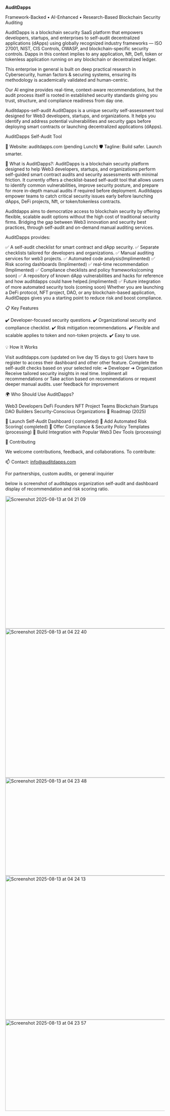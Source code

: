 
 **AuditDapps**
 
Framework-Backed • AI-Enhanced • Research-Based Blockchain Security Auditing


AuditDapps is a blockchain security SaaS platform that empowers developers, startups, and enterprises to self-audit decentralized applications (dApps) using globally recognized industry frameworks — ISO 27001, NIST, CIS Controls, OWASP, and blockchain-specific security controls. Dapps in this context implies to any application, Nft, Defi, token or tokenless application running on any blockchain or decentralized ledger.


This enterprise in general is built on deep practical research in Cybersecurity, human factors & securing systems, ensuring its methodology is academically validated and human-centric.

Our AI engine provides real-time, context-aware recommendations, but the audit process itself is rooted in established security standards giving you trust, structure, and compliance readiness from day one.



Auditdapps-self-audit
AuditDapps is a unique security self-assessment tool designed for Web3 developers, startups, and organizations. It helps you identify and address potential vulnerabilities and security gaps before deploying smart contracts or launching decentralized applications (dApps).


AuditDapps Self-Audit Tool



🔗 Website: auditdapps.com (pending Lunch)
🛡️ Tagline: Build safer. Launch smarter.

🚀 What is AuditDapps?: AuditDapps is a blockchain security platform designed to help Web3 developers, startups, and organizations perform self-guided smart contract audits and security assessments with minimal friction. It currently offers a checklist-based self-audit tool that allows users to identify common vulnerabilities, improve security posture, and prepare for more in-depth manual audits if required before deployment.
Auditdapps empower teams to catch critical security issues early before launching dApps, DeFi projects, Nft, or token/tokenless contracts.

Auditdapps aims to democratize access to blockchain security by offering flexible, scalable audit options without the high cost of traditional security firms. Bridging the gap between Web3 innovation and security best practices, through self-audit and on-demand manual auditing services.

AuditDapps provides:

✅ A self-audit checklist for smart contract and dApp security.
✅ Separate checklists tailored for developers and organizations.
✅ Manual auditing services for web3 projects.
✅ Automated code analysis(Implimented)
✅ Risk scoring dashboards (Implimented)
✅ real-time recommendation (Implimented)
✅ Compliance checklists and policy frameworks(coming soon)
✅ A repository of known dApp vulnerabilities and hacks for reference and how auditdapps could have helped.(implimented)
✅ Future integration of more automated security tools (coming soon)
Whether you are launching a DeFi protocol, NFT project, DAO, or any blockchain-based application, AuditDapps gives you a starting point to reduce risk and boost compliance.

📋 Key Features

✔️ Developer-focused security questions.
✔️ Organizational security and compliance checklist.
✔️ Risk mitigation recommendations.
✔️ Flexible and scalable applies to token and non-token projects.
✔️ Easy to use.

💡 How It Works

Visit auditdapps.com (updated on live day 15 days to go)
Users have to register to access their dashboard and other other feature.
Complete the self-audit checks based on your selected role:
➔ Developer
➔ Organization
Receive tailored security insights in real time.
Impliment all recommendations  or
Take action based on recommendations or request deeper manual audits.
user feedback for improvement

🌍 Who Should Use AuditDapps?

Web3 Developers
DeFi Founders
NFT Project Teams
Blockchain Startups
DAO Builders
Security-Conscious Organizations
📅 Roadmap (2025)

🔄 Launch Self-Audit Dashboard ( completed)
🤖 Add Automated Risk Scoring( completed)
📑 Offer Compliance & Security Policy Templates  
(processing)
🧩 Build Integration with Popular Web3 Dev Tools (processing)


🙌 Contributing

We welcome contributions, feedback, and collaborations.
To contribute:

📫 Contact: info@auditdapps.com

For partnerships, custom audits, or general inquirier

below is screenshot of auditdapps organization self-audit and dashboard display of recommendation and risk scoring ratio.

<img width="1120" height="418" alt="Screenshot 2025-08-13 at 04 21 09" src="https://github.com/user-attachments/assets/b7d43c97-688c-4b3b-b6e3-f0157ae47f08" />

<img width="664" height="470" alt="Screenshot 2025-08-13 at 04 22 40" src="https://github.com/user-attachments/assets/c6336f63-3091-451c-b402-49e8eaaf1a3c" />
<img width="948" height="309" alt="Screenshot 2025-08-13 at 04 23 48" src="https://github.com/user-attachments/assets/bb959be0-09fb-4919-9cd8-f9b21895ba61" />

<img width="944" height="454" alt="Screenshot 2025-08-13 at 04 24 13" src="https://github.com/user-attachments/assets/a3f35cc1-5c1a-4ac1-8904-ab5b73c3a0ac" />

<img width="965" height="288" alt="Screenshot 2025-08-13 at 04 23 57" src="https://github.com/user-attachments/assets/e1885b20-1764-4c6f-a361-a8c558d9110a" />



